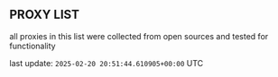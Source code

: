 ## PROXY LIST

all proxies in this list were collected from open sources and tested for functionality

last update: `2025-02-20 20:51:44.610905+00:00` UTC